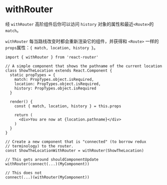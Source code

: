 
withRouter
=========

经 `withRouter` 高阶组件后你可以访问 `history` 对象的属性和最近`<Route>`的 `match`。

`withRouter` 每当路线改变时都会重新渲染它的组件，并获得和 `<Route>` 一样的`props`属性：`{ match, location, history }`。

```
import { withRouter } from 'react-router'

// A simple component that shows the pathname of the current location
class ShowTheLocation extends React.Component {
  static propTypes = {
    match: PropTypes.object.isRequired,
    location: PropTypes.object.isRequired,
    history: PropTypes.object.isRequired
  }

  render() {
    const { match, location, history } = this.props

    return (
      <div>You are now at {location.pathname}</div>
    )
  }
}

// Create a new component that is "connected" (to borrow redux
// terminology) to the router.
const ShowTheLocationWithRouter = withRouter(ShowTheLocation)
```

```
// This gets around shouldComponentUpdate
withRouter(connect(...)(MyComponent))

// This does not
connect(...)(withRouter(MyComponent))
```